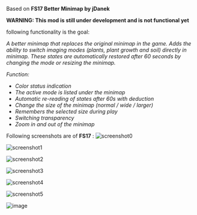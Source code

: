 Based on **FS17 Better Minimap by jDanek**

**WARNING: This mod is still under development and is not functional yet**

following functionality is the goal:

*A better minimap that replaces the original minimap in the game. Adds the ability to switch imaging modes (plants, plant growth and soil) directly in minimap. These states are automatically restored after 60 seconds by changing the mode or resizing the minimap.*

*Function:*
- *Color status indication*
- *The active mode is listed under the minimap*
- *Automatic re-reading of states after 60s with deduction*
- *Change the size of the minimap (normal / wide / larger)*
- *Remembers the selected size during play*
- *Switching transparency*
- *Zoom in and out of the minimap*

Following screenshots are of **FS17**  :
![screenshot0](https://github.com/user-attachments/assets/a24b5bf9-7f54-4d85-a421-22a0101c2b42)
  
![screenshot1](https://github.com/user-attachments/assets/77e87740-48da-4d4b-b0c8-ccfeecfaf09c)

![screenshot2](https://github.com/user-attachments/assets/6fb8c130-16d3-4723-82af-e014c1abc264)
  
![screenshot3](https://github.com/user-attachments/assets/105230f1-911f-493b-a0dd-c66464fa379a)

![screenshot4](https://github.com/user-attachments/assets/3413aed1-0a43-4429-8acf-0402cfe34e75)

![screenshot5](https://github.com/user-attachments/assets/24f95419-b417-4260-befe-ec641ece346f)

![image](https://github.com/user-attachments/assets/ef471bfa-ae59-4500-93ab-155b73c5c922)


